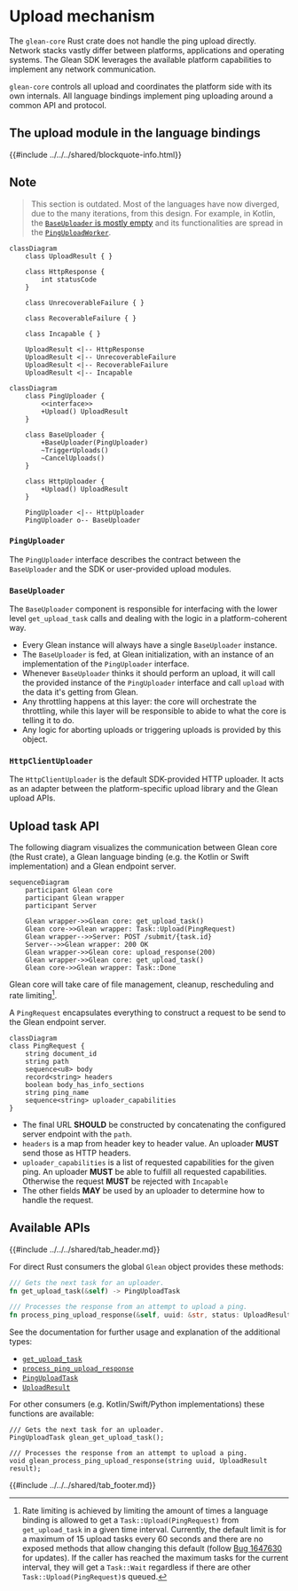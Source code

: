 # Upload mechanism

The `glean-core` Rust crate does not handle the ping upload directly.
Network stacks vastly differ between platforms, applications and operating systems.
The Glean SDK leverages the available platform capabilities to implement any network communication.

`glean-core` controls all upload and coordinates the platform side with its own internals.
All language bindings implement ping uploading around a common API and protocol.

## The upload module in the language bindings

{{#include ../../../shared/blockquote-info.html}}

## Note

> This section is outdated.
> Most of the languages have now diverged, due to the many iterations, from this design.
> For example, in Kotlin, the [`BaseUploader` is mostly empty](https://searchfox.org/glean/source/glean-core/android/src/main/java/mozilla/telemetry/glean/net/BaseUploader.kt) and its functionalities are spread in the [`PingUploadWorker`](https://searchfox.org/glean/source/glean-core/android/src/main/java/mozilla/telemetry/glean/scheduler/PingUploadWorker.kt).


```mermaid
classDiagram
    class UploadResult { }

    class HttpResponse {
        int statusCode
    }

    class UnrecoverableFailure { }

    class RecoverableFailure { }

    class Incapable { }

    UploadResult <|-- HttpResponse
    UploadResult <|-- UnrecoverableFailure
    UploadResult <|-- RecoverableFailure
    UploadResult <|-- Incapable
```

```mermaid
classDiagram
    class PingUploader {
        <<interface>>
        +Upload() UploadResult
    }

    class BaseUploader {
        +BaseUploader(PingUploader)
        ~TriggerUploads()
        ~CancelUploads()
    }

    class HttpUploader {
        +Upload() UploadResult
    }

    PingUploader <|-- HttpUploader
    PingUploader o-- BaseUploader

```

### `PingUploader`
The `PingUploader` interface describes the contract between the `BaseUploader` and the SDK or user-provided upload modules.

### `BaseUploader`
The `BaseUploader` component is responsible for interfacing with the lower level `get_upload_task` calls and dealing with the logic in a platform-coherent way.

  * Every Glean instance will always have a single `BaseUploader` instance.
  * The `BaseUploader` is fed, at Glean initialization, with an instance of an implementation of the `PingUploader` interface.
  * Whenever `BaseUploader` thinks it should perform an upload, it will call the provided instance of the `PingUploader` interface and call `upload` with the data it's getting from Glean.
  * Any throttling happens at this layer: the core will orchestrate the throttling, while this layer will be responsible to abide to what the core is telling it to do.
  * Any logic for aborting uploads or triggering uploads is provided by this object.

### `HttpClientUploader`
The `HttpClientUploader` is the default SDK-provided HTTP uploader. It acts as an adapter between the platform-specific upload library and the Glean upload APIs.

## Upload task API

The following diagram visualizes the communication between Glean core (the Rust crate),
a Glean language binding (e.g. the Kotlin or Swift implementation) and a Glean endpoint server.

```mermaid
sequenceDiagram
    participant Glean core
    participant Glean wrapper
    participant Server

    Glean wrapper->>Glean core: get_upload_task()
    Glean core->>Glean wrapper: Task::Upload(PingRequest)
    Glean wrapper-->>Server: POST /submit/{task.id}
    Server-->>Glean wrapper: 200 OK
    Glean wrapper->>Glean core: upload_response(200)
    Glean wrapper->>Glean core: get_upload_task()
    Glean core->>Glean wrapper: Task::Done
```

Glean core will take care of file management, cleanup, rescheduling and rate limiting[^1].

A `PingRequest` encapsulates everything to construct a request to be send to the Glean endpoint server.

```mermaid
classDiagram
class PingRequest {
    string document_id
    string path
    sequence<u8> body
    record<string> headers
    boolean body_has_info_sections
    string ping_name
    sequence<string> uploader_capabilities
}
```

* The final URL **SHOULD** be constructed by concatenating the configured server endpoint with the `path`.
* `headers` is a map from header key to header value. An uploader **MUST** send those as HTTP headers.
* `uploader_capabilities` is a list of requested capabilities for the given ping. An uploader **MUST** be able to fulfill all requested capabilities. Otherwise the request **MUST** be rejected with `Incapable`
* The other fields **MAY** be used by an uploader to determine how to handle the request.

[^1]: Rate limiting is achieved by limiting the amount of times a language binding is allowed to get a `Task::Upload(PingRequest)` from `get_upload_task` in a given time interval. Currently, the default limit is for a maximum of 15 upload tasks every 60 seconds and there are no exposed methods that allow changing this default (follow [Bug 1647630](https://bugzilla.mozilla.org/show_bug.cgi?id=1647630) for updates). If the caller has reached the maximum tasks for the current interval, they will get a `Task::Wait` regardless if there are other `Task::Upload(PingRequest)`s queued.

## Available APIs

{{#include ../../../shared/tab_header.md}}

<div data-lang="Rust" class="tab">

For direct Rust consumers the global `Glean` object provides these methods:

```rust
/// Gets the next task for an uploader.
fn get_upload_task(&self) -> PingUploadTask

/// Processes the response from an attempt to upload a ping.
fn process_ping_upload_response(&self, uuid: &str, status: UploadResult)
```

See the documentation for further usage and explanation of the additional types:

* [`get_upload_task`](../../../docs/glean_core/struct.Glean.html#method.get_upload_task)
* [`process_ping_upload_response`](../../../docs/glean_core/struct.Glean.html#method.process_ping_upload_response)
* [`PingUploadTask`](../../../docs/glean_core/upload/enum.PingUploadTask.html)
* [`UploadResult`](../../../docs/glean_core/upload/enum.UploadResult.html)

</div>

<div data-lang="Foreign languages" class="tab">

For other consumers (e.g. Kotlin/Swift/Python implementations) these functions are available:

```
/// Gets the next task for an uploader.
PingUploadTask glean_get_upload_task();

/// Processes the response from an attempt to upload a ping.
void glean_process_ping_upload_response(string uuid, UploadResult result);
```

</div>

{{#include ../../../shared/tab_footer.md}}
